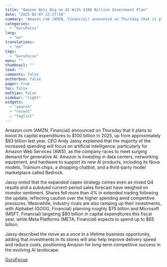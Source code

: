 ```yaml
---
title: "Amazon Bets Big on AI With $100 Billion Investment Plan"
date: "2025-02-07 22:37:58"
summary: "Amazon.com (AMZN, Financial) announced on Thursday that it plans to boost its capital expenditures to $100 billion in 2025, up from approximately $83 billion last year. CEO Andy Jassy explained that the majority of the increased spending will focus on artificial intelligence, particularly for Amazon Web Services (AWS), as the..."
categories:
  - "GuruFocus"
lang:
  - "en"
translations:
  - "en"
tags:
  - "GuruFocus"
menu: ""
thumbnail: ""
lead: ""
comments: false
authorbox: false
pager: true
toc: false
mathjax: false
sidebar: "right"
widgets:
  - "search"
  - "recent"
  - "taglist"
---
```


Amazon.com (AMZN, Financial) announced on Thursday that it plans to boost its capital expenditures to $100 billion in 2025, up from approximately $83 billion last year. CEO Andy Jassy explained that the majority of the increased spending will focus on artificial intelligence, particularly for Amazon Web Services (AWS), as the company races to meet surging demand for generative AI. Amazon is investing in data centers, networking equipment, and hardware to support its new AI products, including its Nova models, Trainium chips, a shopping chatbot, and a third-party model marketplace called Bedrock.

Jassy noted that the expanded capex strategy comes even as mixed Q4 results and a subdued current-period sales forecast have weighed on investor sentiment. Shares fell more than 4% in extended trading following the update, reflecting caution over the higher spending amid competitive pressures. Meanwhile, industry rivals are also ramping up their investments, with Alphabet (GOOG, Financial) planning roughly $75 billion and Microsoft (MSFT, Financial) targeting $80 billion in capital expenditures this fiscal year, while Meta Platforms (META, Financial) expects to spend up to $65 billion.

Jassy described the move as a once in a lifetime business opportunity, adding that investments in its stores will also help improve delivery speed and reduce costs, positioning Amazon for long-term competitive success in the evolving AI landscape.

[GuruFocus](https://www.tradingview.com/news/gurufocus:13382e028094b:0-amazon-bets-big-on-ai-with-100-billion-investment-plan/)

